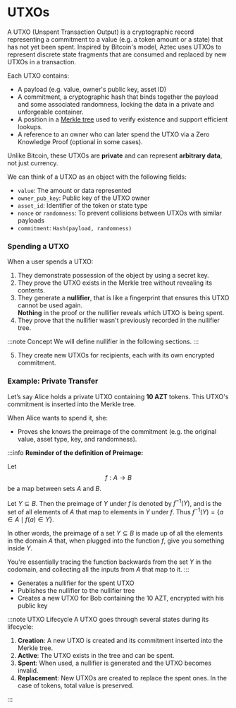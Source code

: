 # UTXOs

A UTXO (Unspent Transaction Output) is a cryptographic record representing a commitment to a value (e.g. a token amount or a state) that has not yet been spent. Inspired by Bitcoin's model, Aztec uses UTXOs to represent discrete state fragments that are consumed and replaced by new UTXOs in a transaction.

Each UTXO contains:

- A payload (e.g. value, owner's public key, asset ID)
- A commitment, a cryptographic hash that binds together the payload and some associated randomness, locking the data in a private and unforgeable container.
- A position in a [Merkle tree](https://en.wikipedia.org/wiki/Merkle_tree) used to verify existence and support efficient lookups.
- A reference to an owner who can later spend the UTXO via a Zero Knowledge Proof (optional in some cases).

Unlike Bitcoin, these UTXOs are **private** and can represent **arbitrary data**, not just currency.

We can think of a UTXO as an object with the following fields:

- `value`: The amount or data represented
- `owner_pub_key`: Public key of the UTXO owner
- `asset_id`: Identifier of the token or state type
- `nonce` or `randomness`: To prevent collisions between UTXOs with similar payloads
- `commitment`: `Hash(payload, randomness)`

### Spending a UTXO

When a user spends a UTXO:

1. They demonstrate possession of the object by using a secret key.
2. They prove the UTXO exists in the Merkle tree without revealing its contents.
3. They generate a **nullifier**, that is like a fingerprint that ensures this UTXO cannot be used again.  
   **Nothing** in the proof or the nullifier reveals which UTXO is being spent.
4. They prove that the nullifier wasn't previously recorded in the nullifier tree.

:::note Concept
We will define nullifier in the following sections.
:::

5. They create new UTXOs for recipients, each with its own encrypted commitment.

### Example: Private Transfer

Let’s say Alice holds a private UTXO containing **10 AZT** tokens. This UTXO's commitment is inserted into the Merkle tree.

When Alice wants to spend it, she:

- Proves she knows the preimage of the commitment (e.g. the original value, asset type, key, and randomness).

:::info
**Reminder of the definition of Preimage:**

Let $$f: A \rightarrow B$$ be a map between sets $A$ and $B$. 

Let $Y \subseteq B$. Then the preimage of $Y$ under $f$ is denoted by $f^{-1}(Y)$, and is the set of all elements of $A$ that map to elements in $Y$ under $f$. Thus $f^{-1}(Y) = \{a \in A \mid f(a) \in Y\}$.

In other words, the preimage of a set $Y \subseteq B$ is made up of all the elements in the domain $A$ that, when plugged into the function $f$, give you something inside $Y$. 

You're essentially tracing the function backwards from the set $Y$ in the codomain, and collecting all the inputs from $A$ that map to it.
:::

- Generates a nullifier for the spent UTXO
- Publishes the nullifier to the nullifier tree
- Creates a new UTXO for Bob containing the 10 AZT, encrypted with his public key

:::note UTXO Lifecycle
A UTXO goes through several states during its lifecycle:

1. **Creation**: A new UTXO is created and its commitment inserted into the Merkle tree.
2. **Active**: The UTXO exists in the tree and can be spent.
3. **Spent**: When used, a nullifier is generated and the UTXO becomes invalid.
4. **Replacement**: New UTXOs are created to replace the spent ones. In the case of tokens, total value is preserved.

:::
